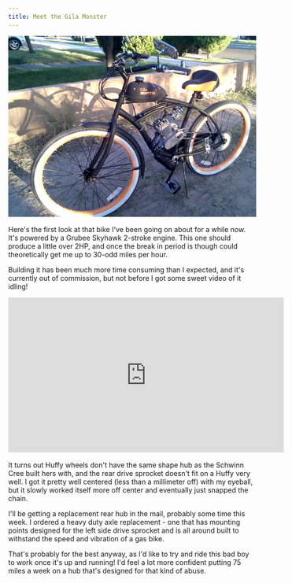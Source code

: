 ```yaml
---
title: Meet the Gila Monster
---
```


![The Gila Monster gas-powered bike](/assets/2010/gila-monster.webp)

Here's the first look at that bike I've been going on about for a while now. It's powered by a Grubee Skyhawk 2-stroke engine. This one should produce a little over 2HP, and once the break in period is though could theoretically get me up to 30-odd miles per hour.

Building it has been much more time consuming than I expected, and it's currently out of commission, but not before I got some sweet video of it idling!

<iframe width="560" height="315" src="https://www.youtube-nocookie.com/embed/Iqjyi1fOsZ0" title="YouTube video player" frameborder="0" allow="accelerometer; autoplay; clipboard-write; encrypted-media; gyroscope; picture-in-picture; web-share" allowfullscreen></iframe>

It turns out Huffy wheels don't have the same shape hub as the Schwinn Cree built hers with, and the rear drive sprocket doesn't fit on a Huffy very well. I got it pretty well centered (less than a millimeter off) with my eyeball, but it slowly worked itself more off center and eventually just snapped the chain.

I'll be getting a replacement rear hub in the mail, probably some time this week. I ordered a heavy duty axle replacement - one that has mounting points designed for the left side drive sprocket and is all around built to withstand the speed and vibration of a gas bike.

That's probably for the best anyway, as I'd like to try and ride this bad boy to work once it's up and running! I'd feel a lot more confident putting 75 miles a week on a hub that's designed for that kind of abuse.